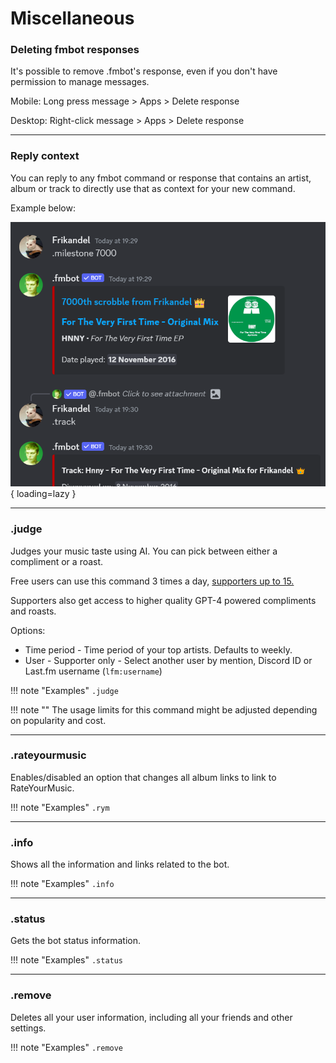 # Miscellaneous

### Deleting fmbot responses

It's possible to remove .fmbot's response, even if you don't have permission to manage messages.

Mobile: Long press message > Apps > Delete response

Desktop: Right-click message > Apps > Delete response

---

### Reply context

You can reply to any fmbot command or response that contains an artist, album or track to directly use that as context for your new command.

Example below:

![Reply context example](/img/reply_context_example.png){ loading=lazy }

---

### .judge

Judges your music taste using AI. You can pick between either a compliment or a roast.

Free users can use this command 3 times a day, <a href="/supporter/">supporters up to 15.</a>

Supporters also get access to higher quality GPT-4 powered compliments and roasts.

Options:

* Time period - Time period of your top artists. Defaults to weekly.
* User - Supporter only - Select another user by mention, Discord ID or Last.fm username (`lfm:username`)

!!! note "Examples"
    `.judge`

!!! note ""
    The usage limits for this command might be adjusted depending on popularity and cost.

---

### .rateyourmusic

Enables/disabled an option that changes all album links to link to RateYourMusic.

!!! note "Examples"
    `.rym`

---

### .info

Shows all the information and links related to the bot.

!!! note "Examples"
    `.info`

---
### .status

Gets the bot status information.

!!! note "Examples"
    `.status`

---
### .remove

Deletes all your user information, including all your friends and other settings.

!!! note "Examples"
    `.remove`


